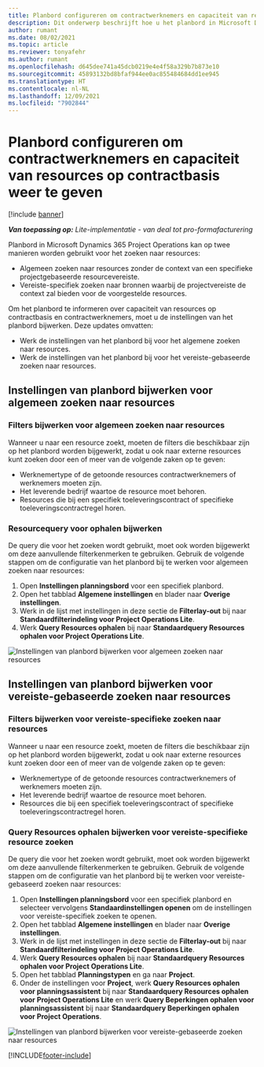 ```yaml
---
title: Planbord configureren om contractwerknemers en capaciteit van resources op contractbasis weer te geven
description: Dit onderwerp beschrijft hoe u het planbord in Microsoft Dynamics 365 Project Operations kunt configureren om capaciteit van resources op contractbasis te tonen bij het bemannen voor projectresource-vereisten.
author: rumant
ms.date: 08/02/2021
ms.topic: article
ms.reviewer: tonyafehr
ms.author: rumant
ms.openlocfilehash: d645dee741a45dcb0219e4e4f58a329b7b873e10
ms.sourcegitcommit: 45893132bd8bfaf944ee0ac855484684dd1ee945
ms.translationtype: HT
ms.contentlocale: nl-NL
ms.lasthandoff: 12/09/2021
ms.locfileid: "7902844"
---
```

# <a name="configure-schedule-board-to-show-contract-workers-and-subcontracted-capacity"></a>Planbord configureren om contractwerknemers en capaciteit van resources op contractbasis weer te geven 

[!include [banner](../../includes/dataverse-preview.md)]

_**Van toepassing op:** Lite-implementatie - van deal tot pro-formafacturering_

Planbord in Microsoft Dynamics 365 Project Operations kan op twee manieren worden gebruikt voor het zoeken naar resources:

- Algemeen zoeken naar resources zonder de context van een specifieke projectgebaseerde resourcevereiste.
- Vereiste-specifiek zoeken naar bronnen waarbij de projectvereiste de context zal bieden voor de voorgestelde resources.

Om het planbord te informeren over capaciteit van resources op contractbasis en contractwerknemers, moet u de instellingen van het planbord bijwerken. Deze updates omvatten: 
- Werk de instellingen van het planbord bij voor het algemene zoeken naar resources.
- Werk de instellingen van het planbord bij voor het vereiste-gebaseerde zoeken naar resources.

## <a name="update-schedule-board-settings-for-general-resource-search"></a>Instellingen van planbord bijwerken voor algemeen zoeken naar resources
### <a name="update-filters-for-general-resource-search"></a>Filters bijwerken voor algemeen zoeken naar resources
Wanneer u naar een resource zoekt, moeten de filters die beschikbaar zijn op het planbord worden bijgewerkt, zodat u ook naar externe resources kunt zoeken door een of meer van de volgende zaken op te geven:
  - Werknemertype of de getoonde resources contractwerknemers of werknemers moeten zijn.
  - Het leverende bedrijf waartoe de resource moet behoren.
  - Resources die bij een specifiek toeleveringscontract of specifieke toeleveringscontractregel horen.
    
### <a name="update-retrieve-resource-query"></a>Resourcequery voor ophalen bijwerken
De query die voor het zoeken wordt gebruikt, moet ook worden bijgewerkt om deze aanvullende filterkenmerken te gebruiken. Gebruik de volgende stappen om de configuratie van het planbord bij te werken voor algemeen zoeken naar resources:  
1. Open **Instellingen planningsbord** voor een specifiek planbord.
2. Open het tabblad **Algemene instellingen** en blader naar **Overige instellingen**.
3. Werk in de lijst met instellingen in deze sectie de **Filterlay-out** bij naar **Standaardfilterindeling voor Project Operations Lite**.
4. Werk **Query Resources ophalen** bij naar **Standaardquery Resources ophalen voor Project Operations Lite**.

![Instellingen van planbord bijwerken voor algemeen zoeken naar resources](../media/BoardSettings.png)  

## <a name="update-schedule-board-settings-for-requirementbased-resource-search"></a>Instellingen van planbord bijwerken voor vereiste-gebaseerde zoeken naar resources
### <a name="update-filters-for-requirement-specific-resource-search"></a>Filters bijwerken voor vereiste-specifieke zoeken naar resources 
Wanneer u naar een resource zoekt, moeten de filters die beschikbaar zijn op het planbord worden bijgewerkt, zodat u ook naar externe resources kunt zoeken door een of meer van de volgende zaken op te geven:
 - Werknemertype of de getoonde resources contractwerknemers of werknemers moeten zijn.
 - Het leverende bedrijf waartoe de resource moet behoren.
 - Resources die bij een specifiek toeleveringscontract of specifieke toeleveringscontractregel horen.

### <a name="update-retrieve-resource-query-for-requirement-specific-resource-search"></a>Query Resources ophalen bijwerken voor vereiste-specifieke resource zoeken 
De query die voor het zoeken wordt gebruikt, moet ook worden bijgewerkt om deze aanvullende filterkenmerken te gebruiken. Gebruik de volgende stappen om de configuratie van het planbord bij te werken voor vereiste-gebaseerd zoeken naar resources:

1. Open **Instellingen planningsbord** voor een specifiek planbord en selecteer vervolgens **Standaardinstellingen openen** om de instellingen voor vereiste-specifiek zoeken te openen.
2. Open het tabblad **Algemene instellingen** en blader naar **Overige instellingen**.
3. Werk in de lijst met instellingen in deze sectie de **Filterlay-out** bij naar **Standaardfilterindeling voor Project Operations Lite**.
4. Werk **Query Resources ophalen** bij naar **Standaardquery Resources ophalen voor Project Operations Lite**.
5. Open het tabblad **Planningstypen** en ga naar **Project**.
6. Onder de instellingen voor **Project**, werk **Query Resources ophalen voor planningsassistent** bij naar **Standaardquery Resources ophalen voor Project Operations Lite** en werk **Query Beperkingen ophalen voor planningsassistent** bij naar **Standaardquery Beperkingen ophalen voor Project Operations**.

![Instellingen van planbord bijwerken voor vereiste-gebaseerde zoeken naar resources](../media/SASettings.png)  

[!INCLUDE[footer-include](../../includes/footer-banner.md)]
